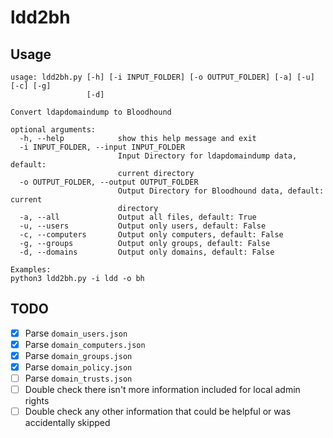 # ldd2bh

## Usage

```
usage: ldd2bh.py [-h] [-i INPUT_FOLDER] [-o OUTPUT_FOLDER] [-a] [-u] [-c] [-g]
                 [-d]

Convert ldapdomaindump to Bloodhound

optional arguments:
  -h, --help            show this help message and exit
  -i INPUT_FOLDER, --input INPUT_FOLDER
                        Input Directory for ldapdomaindump data, default:
                        current directory
  -o OUTPUT_FOLDER, --output OUTPUT_FOLDER
                        Output Directory for Bloodhound data, default: current
                        directory
  -a, --all             Output all files, default: True
  -u, --users           Output only users, default: False
  -c, --computers       Output only computers, default: False
  -g, --groups          Output only groups, default: False
  -d, --domains         Output only domains, default: False

Examples:
python3 ldd2bh.py -i ldd -o bh
```

## TODO
- [x] Parse `domain_users.json`
- [x] Parse `domain_computers.json`
- [x] Parse `domain_groups.json`
- [x] Parse `domain_policy.json`
- [ ] Parse `domain_trusts.json`
- [ ] Double check there isn't more information included for local admin rights
- [ ] Double check any other information that could be helpful or was accidentally skipped